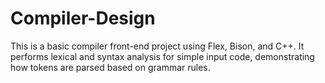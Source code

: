 # Compiler-Design
This is a basic compiler front-end project using Flex, Bison, and C++. It performs lexical and syntax analysis for simple input code, demonstrating how tokens are parsed based on grammar rules.
